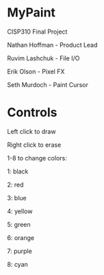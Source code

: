 # MyPaint
CISP310 Final Project

Nathan Hoffman	- Product Lead

Ruvim Lashchuk	- File I/O

Erik Olson		  - Pixel FX

Seth Murdoch	  - Paint Cursor



# Controls
Left click to draw

Right click to erase

1-8 to change colors:

1: black

2: red

3: blue

4: yellow

5: green

6: orange

7: purple

8: cyan
